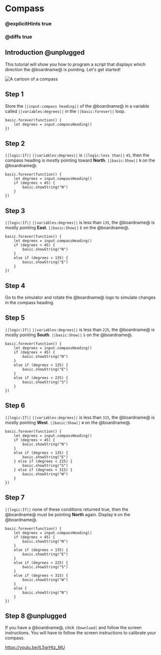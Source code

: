 # Compass

### @explicitHints true
### @diffs true

## Introduction @unplugged

This tutorial will show you how to program a script that displays which direction the @boardname@ is pointing. Let's get started!

![A cartoon of a compass](/static/mb/projects/a5-compass.png)

## Step 1

Store the ``||input:compass heading||`` of the @boardname@ in a variable called ``||variables:degrees||`` in the ``||basic:forever||`` loop.

```spy
basic.forever(function() {
    let degrees = input.compassHeading()
})
```

## Step 2

``||logic:If||`` ``||variables:degrees||`` is ``||logic:less than||`` `45`, 
then the compass heading is mostly pointing toward **North**. ``||basic:Show||`` `N` on the @boardname@.

```spy
basic.forever(function() {
    let degrees = input.compassHeading()
    if (degrees < 45) {
        basic.showString("N")
    }
})
```

## Step 3

``||logic:If||`` ``||variables:degrees||`` is less than `135`, the @boardname@ is mostly pointing **East**. ``||basic:Show||`` `E` on the @boardname@.

```spy
basic.forever(function() {
    let degrees = input.compassHeading()
    if (degrees < 45) {
        basic.showString("N")
    }
    else if (degrees < 135) {
        basic.showString("E")
    }
})
```

## Step 4

Go to the simulator and rotate the @boardname@ logo to simulate changes in the compass heading.

## Step 5

``||logic:If||`` ``||variables:degrees||`` is less than `225`, the @boardname@ is mostly pointing **South**. ``||basic:Show||`` `S` on the @boardname@.

```spy
basic.forever(function() {
    let degrees = input.compassHeading()
    if (degrees < 45) {
        basic.showString("N")
    }
    else if (degrees < 135) {
        basic.showString("E")
    }
    else if (degrees < 225) {
        basic.showString("S")
    }
})
```

## Step 6

``||logic:If||`` ``||variables:degrees||`` is less than `315`, the @boardname@ is mostly pointing **West**. ``||basic:Show||`` `W` on the @boardname@.

```spy
basic.forever(function() {
    let degrees = input.compassHeading()
    if (degrees < 45) {
        basic.showString("N")
    }
    else if (degrees < 135) {
        basic.showString("E")
    } else if (degrees < 225) {
        basic.showString("S")
    } else if (degrees < 315) {
        basic.showString("W")
    }
})
```

## Step 7

``||logic:If||`` none of these conditions returned true, then the @boardname@ must be pointing **North** again. Display `N` on the @boardname@.

```spy
basic.forever(function() {
    let degrees = input.compassHeading()
    if (degrees < 45) {
        basic.showString("N")
    }
    else if (degrees < 135) {
        basic.showString("E")
    }
    else if (degrees < 225) {
        basic.showString("S")
    } 
    else if (degrees < 315) {
        basic.showString("W")
    } 
    else {
        basic.showString("N")
    }
})
```

## Step 8 @unplugged

If you have a @boardname@, click `|Download|` and follow the screen instructions. 
You will have to follow the screen instructions to calibrate your compass.

https://youtu.be/IL5grHtz_MU
